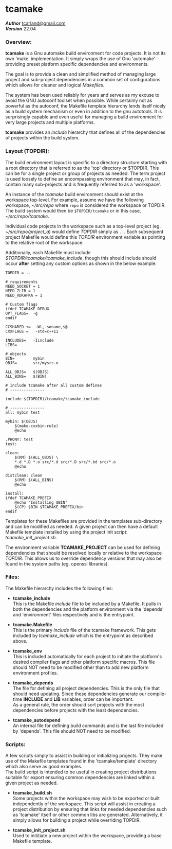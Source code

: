 tcamake
=======

***Author***  tcarland@gmail.com  
***Version***  22.04


### Overview:

  **tcamake** is a Gnu automake build environment for code projects.
It is not its own 'make' implementation. It simply wraps the use of
Gnu 'automake' providing preset platform specific dependencies and
environments.

  The goal is to provide a clean and simplified method of managing large
project and sub-project dependencies in a common set of configurations
which allows for cleaner and logical *Makefile*s.  

  The system has been used reliably for years and serves as my excuse to
avoid the GNU autoconf toolset when possible. While certainly not as
powerful as the autoconf, the Makefile template hierarchy lends itself nicely
as a build system mechanism or even in addition to the gnu autotools. It is
surprisingly capable and even useful for managing a build environment
for very large projects and multiple platforms.

  **tcamake** provides an *include* hierarchy that defines all of the
dependencies of projects within the build system.

### Layout (TOPDIR):

  The build environment layout is specific to a directory structure
starting with a root directory that is referred to as the 'top' directory
or $TOPDIR. This can be for a single project or group of projects as needed.
The term project is used loosely to define an encompassing environment
that may, in fact, contain many sub-projects and is frequently referred 
to as a 'workspace'.

  An instance of the *tcamake* build environment should exist at the 
workspace top-level. For example, assume we have the following workspace, 
*~/src/repo* where `repo` is considered the workspace or TOPDIR. The build 
system would then be `$TOPDIR/tcamake` or in this case, *~/src/repo/tcamake*.  

  Individual code projects in the workspace such as a top-level project 
(eg. *~/src/repo/project_a*) would define *TOPDIR* simply as `..`. Each 
subsequent project Makefile would define this *TOPDIR* environment variable 
as pointing to the relative root of the workspace.

  Additionally, each Makefile must include *$TOPDIR/tcamake/tcamake_include*,
though this should include should occur **after** setting any custom
options as shown in the below example:
```
TOPDIR = ..

# requirements
NEED_SOCKET = 1
NEED_ZLIB = 1
NEED_RDKAFKA = 1

# Custom flags
ifdef TCAMAKE_DEBUG
OPT_FLAGS= 	-g
endif

CCSHARED +=  -Wl,-soname,$@
CXXFLAGS =   -std=c++11

INCLUDES=   -Iinclude
LIBS=

# objects
BIN=		mybin
OBJS=		src/mysrc.o

ALL_OBJS=	$(OBJS)
ALL_BINS=	$(BIN)

# Include tcamake after all custom defines
# ---------------

include $(TOPDIR)/tcamake/tcamake_include

# ---------------
all: mybin test

mybin: $(OBJS)
	$(make-cxxbin-rule)
	@echo

.PHONY: test
test:

clean:
	$(RM) $(ALL_OBJS) \
	*.d *.D *.o src/*.d src/*.D src/*.bd src/*.o
	@echo

distclean: clean
	$(RM) $(ALL_BINS)
	@echo

install:
ifdef TCAMAKE_PREFIX
	@echo "Installing $BIN"
    $(CP) $BIN $TCAMAKE_PREFIX/bin
endif
```

  Templates for these Makefiles are provided in the templates sub-directory
and can be modified as needed. A given project can then have a default
Makefile template installed by using the project init script:
*tcamake_init_project.sh*.  

  The environment variable **TCAMAKE_PROJECT** can be used for defining 
dependencies that should be resolved locally or relative to the workspace 
*TOPDIR*. This allows us to override dependency versions that may also be 
found in the system paths  (eg. openssl libraries). 


### Files:

The Makefile hierarchy includes the following files:


 * **tcamake_include**  
    This is the Makefile *include* file to be included by a Makefile.
    It pulls in both the dependencies and the platform environment via the
    'depends' and 'environment' files respectively and is the entrypoint.

 * **tcamake.Makefile**  
    This is the primary *include* file of the tcamake framework. This gets 
    included by *tcamake_include* which is the entrypoint as described above.

 * **tcamake_env**  
    This is included automatically for each project to initiate the
    platform's desired compiler flags and other platform specific macros.
    This file should NOT need to be modified other than to add new
    platform environment profiles.

 * **tcamake_depends**  
    The file for defining all project dependencies. This is the only file
    that should need updating. Since these dependencies generate our 
    compile-time **INCLUDE** and **LIB** variables, order can be important.  
    As a general rule, the order should sort projects with the most 
    dependencies before projects with the least dependencies.  

 * **tcamake_autodepend**  
    An internal file for defining build commands and is the last file included
    by 'depends'. This file should NOT need to be modified.


### Scripts:

  A few scripts simply to assist in building or initializing projects.
They make use of the Makefile templates found in the 'tcamake/template'
directory which also serve as good examples.   
  The build script is intended to be useful in creating project
distributions suitable for export ensuring common dependencies are linked
within a given project as needed.  

 * **tcamake_build.sh**  
    Some projects within the workspace may wish to be exported or built
    independently of the workspace. This script will assist in creating a
    project distribution by ensuring that links for needed dependencies
    such as 'tcamake' itself or other common libs are generated.
    Alternatively, it simply allows for building a project
    while overriding TOPDIR.

 * **tcamake_init_project.sh**  
    Used to inititiate a new project within the workspace, providing
    a base Makefile template.
